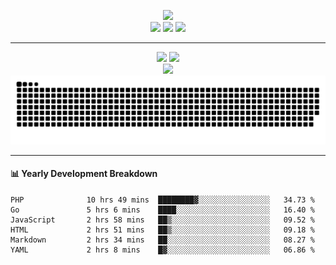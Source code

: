 <p align="center">
  <img src="https://readme-typing-svg.herokuapp.com?font=Fira+Code&pause=1000&color=FF69B4&center=true&vCenter=true&width=435&lines=%F0%9F%8F%B3%EF%B8%8F%E2%80%8D%E2%9A%A7%EF%B8%8F+BaiYi's+GitHub+Profile+%F0%9F%8F%B3%EF%B8%8F%E2%80%8D%E2%9A%A7%EF%B8%8F" />
  <br>
  <a href="https://mtf.wiki/"><img src="https://img.shields.io/static/v1?label=Gender&message=Male-To-Female&color=ff69b4&style=for-the-badge" /></a>
  <a href="https://github.com/WhiteElytra"><img src="https://img.shields.io/github/followers/WhiteElytra?label=github%20followers&logo=github&style=for-the-badge" /></a>
  <a href="https://twitter.com/WhiteElytra"><img src="https://img.shields.io/twitter/follow/WhiteElytra?label=twitter%20%40WhiteElytra&logo=twitter&style=for-the-badge" /></a>
</p>

-----

<p align="center">
  <img src="https://github-readme-stats.vercel.app/api?username=WhiteElytra&count_private=true&show_icons=true&theme=buefy" width="400" />
  <img src="https://streak-stats.demolab.com/?user=WhiteElytra" width="400" />
  <br>
  <img src="https://activity-graph.herokuapp.com/graph?username=WhiteElytra&theme=minimal" />
  <br>
  <img src="https://github.com/WhiteElytra/WhiteElytra/raw/output/github-contribution-grid-snake.svg" />
</p>

-----

#### 📊 Yearly Development Breakdown

<!--START_SECTION:waka-->

```text
PHP              10 hrs 49 mins  ████████▓░░░░░░░░░░░░░░░░   34.73 %
Go               5 hrs 6 mins    ████░░░░░░░░░░░░░░░░░░░░░   16.40 %
JavaScript       2 hrs 58 mins   ██▒░░░░░░░░░░░░░░░░░░░░░░   09.52 %
HTML             2 hrs 51 mins   ██▒░░░░░░░░░░░░░░░░░░░░░░   09.18 %
Markdown         2 hrs 34 mins   ██░░░░░░░░░░░░░░░░░░░░░░░   08.27 %
YAML             2 hrs 8 mins    █▓░░░░░░░░░░░░░░░░░░░░░░░   06.86 %
```

<!--END_SECTION:waka-->
